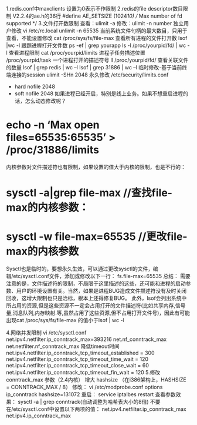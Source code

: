 1.redis.conf中maxclients 设置为0表示不作限制
2.redis的file descriptor数目限制
V2.2.4的ae.h的36行
#define AE_SETSIZE (1024*10)    /* Max number of fd supported */
3.文件打开数限制
查看：ulimit -a
修改：ulimit -n number
独立用户修改
vi /etc/rc.local
unlimit -n 65535
当前系统文件句柄的最大数目，只用于查看，不能设置修改
cat /proc/sys/fs/file-max
查看所有进程的文件打开数
lsof |wc -l
跟踪进程打开文件数
ps -ef | grep yourapp
ls -l /proc/yourpid/fd/ | wc -l
查看进程限制
cat /proc/yourpid/limits
进程子任务描述位置
/proc/yourpid/task
一个进程打开的描述符号
ll /proc/yourpid/fd/
查看关联文件的数量
lsof | grep redis | wc –l
lsof | grep 31886 | wc –l
临时修改-基于当前终端连接的session
ulimit -SHn 2048
永久修改
/etc/security/limits.conf
* hard nofile 2048
* soft nofile 2048
如果进程已经开启，特别是线上业务。如果不想重启进程的话，怎么动态修改呢？
# echo -n ‘Max open files=65535:65535’ > /proc/31886/limits  
内核参数对文件描述符也有限制，如果设置的值大于内核的限制，也是不行的：

# sysctl -a|grep file-max   //查找file-max的内核参数：
# sysctl -w file-max=65535   //更改file-max的内核参数
Sysctl也是临时的，要想永久生效，可以通过更改sysctl的文件，编辑/etc/sysctl.conf文件，添加或修改以下一行：
fs.file-max=65535
总结：
需要注意的是，文件描述符的限制，不局限于这里描述的这些，还可能和进程的启动参数、用户的环境设置有关。当然，如果是进程BUG造成文件描述符没有及时关闭回收，这增大限制也只是治标，根本上还得修复BUG。
此外，lsof会列出系统中所占用的资源,但是这些资源不一定会占用打开的文件描述符(比如共享内存,信号量,消息队列,内存映射.等,虽然占用了这些资源,但不占用打开文件号)，因此有可能出现cat /proc/sys/fs/file-max 的值小于lsof | wc -l

4.网络并发限制
vi /etc/sysctl.conf
net.ipv4.netfilter.ip_conntrack_max=393216
net.nf_conntrack_max
net.netfilter.nf_conntrack_max
降低timeout时间
net.ipv4.netfilter.ip_conntrack_tcp_timeout_established = 300
net.ipv4.netfilter.ip_conntrack_tcp_timeout_time_wait = 120
net.ipv4.netfilter.ip_conntrack_tcp_timeout_close_wait = 60
net.ipv4.netfilter.ip_conntrack_tcp_timeout_fin_wait = 120
5.修改conntrack_max 参数（2.4内核）
增大 hashsize （在i386架构上，HASHSIZE = CONNTRACK_MAX / 8）
修改：
vi /etc/modprobe.conf
options ip_conntrack hashsize=131072
重启：
service iptalbes restart
查看参数效果：
sysctl -a | grep conntrack(自动调整为哈希表大小的8倍)
不要在/etc/sysctl.conf中设置以下两项的值：
net.ipv4.netfilter.ip_conntrack_max　net.ipv4.ip_conntrack_max